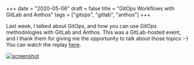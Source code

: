 +++
date = "2020-05-06"
draft = false
title = "GitOps Workflows with GitLab and Anthos"
tags = ["gitops", "gitlab", "anthos"]
+++

Last week, I talked about GitOps, and how you can use GitOps methodologies with GitLab and Anthos. This
was a GitLab-hosted event, and I thank them for giving me the opportunity to talk about those topics :-)
You can watch the replay [here](https://learn.gitlab.com/c/managing-infrastruct-1?x=H2TMk5&utm_medium=email&utm_source=marketo&utm_campaign=iacgitops&utm_content=anthoswebcast).

[![screenshot](/img/gitops-gitlab-anthos/gitops-gitlab-anthos.png)](https://learn.gitlab.com/c/managing-infrastruct-1?x=H2TMk5&utm_medium=email&utm_source=marketo&utm_campaign=iacgitops&utm_content=anthoswebcast)